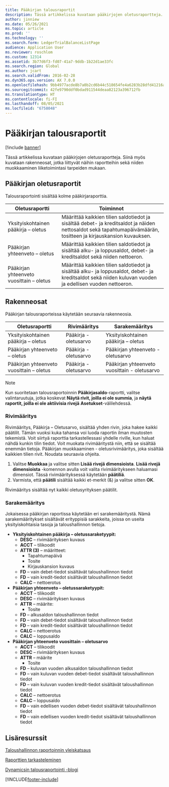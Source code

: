```yaml
---
title: Pääkirjan talousraportit
description: Tässä artikkelissa kuvataan pääkirjojen oletusraportteja. Siinä myös kuvataan rakenneosat, jotka liittyvät näihin raportteihin sekä niiden muokkaaminen liiketoimintasi tarpeiden mukaan.
author: jinniew
ms.date: 05/26/2021
ms.topic: article
ms.prod: ''
ms.technology: ''
ms.search.form: LedgerTrialBalanceListPage
audience: Application User
ms.reviewer: roschlom
ms.custom: 12314
ms.assetid: 3b77d6f3-fd07-41a7-9ddb-1b22d1ae33fc
ms.search.region: Global
ms.author: jcart
ms.search.validFrom: 2016-02-28
ms.dyn365.ops.version: AX 7.0.0
ms.openlocfilehash: 9bb4977acde8b7a0b2cd6b44c518654fe4a6283b28dfd41216a0173c3aa8b61f
ms.sourcegitcommit: 42fe9790ddf0bdad911544deaa82123a396712fb
ms.translationtype: HT
ms.contentlocale: fi-FI
ms.lasthandoff: 08/05/2021
ms.locfileid: "6758048"
---
```

# <a name="trial-balance-financial-reports"></a>Pääkirjan talousraportit

[!include [banner](../includes/banner.md)]

Tässä artikkelissa kuvataan pääkirjojen oletusraportteja. Siinä myös kuvataan rakenneosat, jotka liittyvät näihin raportteihin sekä niiden muokkaaminen liiketoimintasi tarpeiden mukaan. 

## <a name="default-trial-balance-reports"></a>Pääkirjan oletusraportit

Talousraportointi sisältää kolme pääkirjaraporttia.

| Oletusraportti                                 | Toiminnot                                                                                                                                                                                        |
|------------------------------------------------|-----------------------------------------------------------------------------------------------------------------------------------------------------------------------------------------------------|
| Yksityiskohtainen pääkirja – oletus               | Määrittää kaikkien tilien saldotiedot ja sisältää debet- ja kreditsaldot ja näiden nettosaldot sekä tapahtumapäivämäärän, tositteen ja kirjauskansion kuvauksen.                  |
| Pääkirjan yhteenveto – oletus                | Määrittää kaikkien tilien saldotiedot ja sisältää alku- ja loppusaldot, debet- ja kreditsaldot sekä niiden nettoeron.                                        |
| Pääkirjan yhteenveto vuosittain – oletus | Määrittää kaikkien tilien saldotiedot ja sisältää alku- ja loppusaldot, debet- ja kreditsaldot sekä niiden kuluvan vuoden ja edellisen vuoden nettoeron. |

## <a name="building-blocks"></a>Rakenneosat
Pääkirjan talousraporteissa käytetään seuraavia rakenneosia.

| Oletusraportti                                 | Rivimääritys          | Sarakemääritys                              |
|------------------------------------------------|-------------------------|------------------------------------------------|
| Yksityiskohtainen pääkirja – oletus               | Pääkirja - oletusarvo | Yksityiskohtainen pääkirja – oletus               |
| Pääkirjan yhteenveto – oletus                | Pääkirja - oletusarvo | Pääkirjan yhteenveto - oletusarvo                |
| Pääkirjan yhteenveto vuosittain – oletus | Pääkirja - oletusarvo | Pääkirjan yhteenveto vuosittain - oletusarvo |

> [!NOTE] 
> Kun suoritetaan talousraportoinnin **Pääkirjasaldo**-raportti, valitse valintaruutuja, jotka koskevat **Näytä rivit, joilla ei ole summia**, ja **näytä raportit, joilla ei ole aktiivisia rivejä** **Asetukset**-välilehdessä.

### <a name="row-definition"></a>Rivimääritys

Rivimääritys, Pääkirja – Oletusarvo, sisältää yhden rivin, joka hakee kaikki päätilit. Tämän vuoksi kuka tahansa voi luoda raportin ilman muutosten tekemistä. Voit siirtyä raporttia tarkastellessasi yhdelle riville, kun haluat nähdä kunkin tilin tiedot. Voit muokata rivimääritystä niin, että se sisältää enemmän tietoja. Pääkirjan muokkaaminen - oletusrivimääritys, joka sisältää kaikkien tilien rivit. Noudata seuraavia ohjeita.

1.  Valitse **Muokkaa** ja valitse sitten **Lisää rivejä dimensioista**. **Lisää rivejä dimensioista** -komennon avulla voit valita rivimääritykseen haluamasi dimensiot. Tässä rivimäärityksessä käytetään **päätiliä**.
2.  Varmista, että **päätili** sisältää kaikki et-merkit (&) ja valitse sitten **OK**.

Rivimääritys sisältää nyt kaikki oletusyrityksen päätilit.

### <a name="column-definition"></a>Sarakemääritys

Jokaisessa pääkirjan raportissa käytetään eri sarakemääritystä. Nämä sarakemääritykset sisältävät erityppisiä sarakkeita, joissa on useita yksityiskohtaisia tasoja ja taloushallinnon tietoja.

-   **Yksityiskohtainen pääkirja – oletussaraketyypit:**
    -   **DESC** – rivimäärityksen kuvaus
    -   **ACCT** – tilikoodit
    -   **ATTR (3)** – määritteet:
        -   Tapahtumapäivä
        -   Tosite
        -   Kirjauskansion kuvaus
    -   **FD** – vain debet-tiedot sisältävät taloushallinnon tiedot
    -   **FD** – vain kredit-tiedot sisältävät taloushallinnon tiedot
    -   **CALC** – nettoerotus
-   **Pääkirjan yhteenveto – oletussaraketyypit:**
    -   **ACCT** – tilikoodit
    -   **DESC** – rivimäärityksen kuvaus
    -   **ATTR** – määrite:
        -   Tosite
    -   **FD** – alkusaldon taloushallinnon tiedot
    -   **FD** – vain debet-tiedot sisältävät taloushallinnon tiedot
    -   **FD** – vain kredit-tiedot sisältävät taloushallinnon tiedot
    -   **CALC** – nettoerotus
    -   **CALC** – loppusaldo
-   **Pääkirjan yhteenveto vuosittain – oletusarvo**
    -   **ACCT** – tilikoodit
    -   **DESC** – rivimäärityksen kuvaus
    -   **ATTR** – määrite
        -   Tosite
    -   **FD** – kuluvan vuoden alkusaldon taloushallinnon tiedot
    -   **FD** – vain kuluvan vuoden debet-tiedot sisältävät taloushallinnon tiedot
    -   **FD** – vain kuluvan vuoden kredit-tiedot sisältävät taloushallinnon tiedot
    -   **CALC** – nettoerotus
    -   **CALC** – loppusaldo
    -   **FD** – vain edellisen vuoden debet-tiedot sisältävät taloushallinnon tiedot
    -   **FD** – vain edellisen vuoden kredit-tiedot sisältävät taloushallinnon tiedot

## <a name="additional-resources"></a>Lisäresurssit

[Taloushallinnon raportoinnin yleiskatsaus](financial-reporting-getting-started.md)

[Raporttien tarkasteleminen](view-financial-reports.md)

[Dynamicsin talousraportointi -blogi](https://blogs.msdn.com/b/dynamics_financial_reporting/)





[!INCLUDE[footer-include](../../includes/footer-banner.md)]
